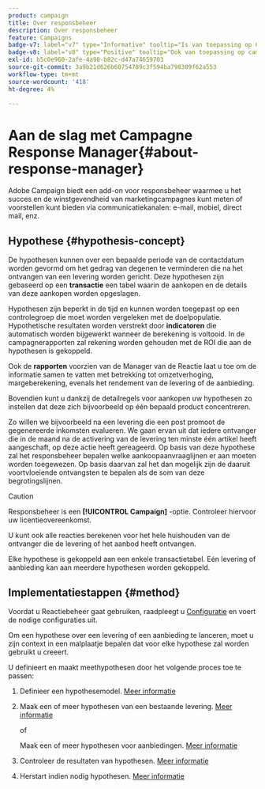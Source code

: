 ```yaml
---
product: campaign
title: Over responsbeheer
description: Over responsbeheer
feature: Campaigns
badge-v7: label="v7" type="Informative" tooltip="Is van toepassing op Campaign Classic v7"
badge-v8: label="v8" type="Positive" tooltip="Ook van toepassing op campagne v8"
exl-id: b5c0e960-2afe-4a98-b82c-d47a74659703
source-git-commit: 3a9b21d626b60754789c3f594ba798309f62a553
workflow-type: tm+mt
source-wordcount: '418'
ht-degree: 4%

---
```


# Aan de slag met Campagne Response Manager{#about-response-manager}



Adobe Campaign biedt een add-on voor responsbeheer waarmee u het succes en de winstgevendheid van marketingcampagnes kunt meten of voorstellen kunt bieden via communicatiekanalen: e-mail, mobiel, direct mail, enz.

## Hypothese {#hypothesis-concept}

De hypothesen kunnen over een bepaalde periode van de contactdatum worden gevormd om het gedrag van degenen te verminderen die na het ontvangen van een levering worden gericht. Deze hypothesen zijn gebaseerd op een **transactie** een tabel waarin de aankopen en de details van deze aankopen worden opgeslagen.

Hypothesen zijn beperkt in de tijd en kunnen worden toegepast op een controlegroep die moet worden vergeleken met de doelpopulatie. Hypothetische resultaten worden verstrekt door **indicatoren** die automatisch worden bijgewerkt wanneer de berekening is voltooid. In de campagnerapporten zal rekening worden gehouden met de ROI die aan de hypothesen is gekoppeld.

Ook de **rapporten** voorzien van de Manager van de Reactie laat u toe om de informatie samen te vatten met betrekking tot omzetverhoging, margeberekening, evenals het rendement van de levering of de aanbieding.

Bovendien kunt u dankzij de detailregels voor aankopen uw hypothesen zo instellen dat deze zich bijvoorbeeld op één bepaald product concentreren.

Zo willen we bijvoorbeeld na een levering die een post promoot de gegenereerde inkomsten evalueren. We gaan ervan uit dat iedere ontvanger die in de maand na de activering van de levering ten minste één artikel heeft aangeschaft, op deze actie heeft gereageerd. Op basis van deze hypothese zal het responsbeheer bepalen welke aankoopaanvraaglijnen er aan moeten worden toegewezen. Op basis daarvan zal het dan mogelijk zijn de daaruit voortvloeiende ontvangsten te bepalen als de som van deze begrotingslijnen.

>[!CAUTION]
>
>Responsbeheer is een **[!UICONTROL Campaign]** -optie. Controleer hiervoor uw licentieovereenkomst.

U kunt ook alle reacties berekenen voor het hele huishouden van de ontvanger die de levering of het aanbod heeft ontvangen.

Elke hypothese is gekoppeld aan een enkele transactietabel. Eén levering of aanbieding kan aan meerdere hypothesen worden gekoppeld.

## Implementatiestappen {#method}

Voordat u Reactiebeheer gaat gebruiken, raadpleegt u [Configuratie](configuration.md) en voert de nodige configuraties uit.

Om een hypothese over een levering of een aanbieding te lanceren, moet u zijn context in een malplaatje bepalen dat voor elke hypothese zal worden gebruikt u creeert.

U definieert en maakt meethypothesen door het volgende proces toe te passen:

1. Definieer een hypothesemodel. [Meer informatie](hypothesis-templates.md#creating-a-hypothesis-model)
1. Maak een of meer hypothesen van een bestaande levering. [Meer informatie](creating-hypotheses.md#referencing-a-hypothesis-in-a-campaign-delivery)

   of

   Maak een of meer hypothesen voor aanbiedingen. [Meer informatie](creating-hypotheses.md#creating-a-hypothesis-on-an-offer)

1. Controleer de resultaten van hypothesen. [Meer informatie](hypothesis-tracking.md)
1. Herstart indien nodig hypothesen. [Meer informatie](creating-hypotheses.md#creating-a-hypothesis-on-the-fly-on-a-delivery)
